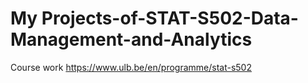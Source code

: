# My Projects-of-STAT-S502-Data-Management-and-Analytics
Course work 
https://www.ulb.be/en/programme/stat-s502
